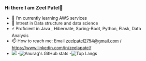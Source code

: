 ### Hi there I am Zeel Patel👋

- 🔭 I’m currently learning AWS services  
- 🌱 Intrest in Data structure and data science
- ⚡ Proficient in Java , Hibernate, Spring-Boot, Python, Flask, Data Analysis
- 📫 How to reach me: Email zeelpatel2754@gmail.com / https://www.linkedin.com/in/zeelapatel/
- ![](https://komarev.com/ghpvc/?username=your-github-zeelapatel)
-![Anurag's GitHub stats](https://github-readme-stats.vercel.app/api?username=zeelapatel&show_icons=true&theme=radical)
-![Top Langs](https://github-readme-stats.vercel.app/api/top-langs/?username=zeelapatel&hide_progress=true)

<!--
**zeelapatel/zeelapatel** is a ✨ _special_ ✨ repository because its `README.md` (this file) appears on your GitHub profile.

Here are some ideas to get you started:

- 🔭 I’m currently working on ...
- 🌱 I’m currently learning ...
- 👯 I’m looking to collaborate on ...
- 🤔 I’m looking for help with ...
- 💬 Ask me about ...
- 📫 How to reach me: ...
- 😄 Pronouns: ...
- ⚡ Fun fact: ...
-->
